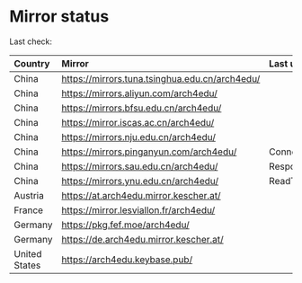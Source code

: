 <script src="./time.js"></script>
# Mirror status
Last check: <script type="text/javascript">localize(1670574333.3890734);</script>

|Country|Mirror|Last update|
|:------|:-----|:----------|
|China|https://mirrors.tuna.tsinghua.edu.cn/arch4edu/|<script type="text/javascript">localize(1670567984);</script>|
|China|https://mirrors.aliyun.com/arch4edu/|<script type="text/javascript">localize(1670481388);</script>|
|China|https://mirrors.bfsu.edu.cn/arch4edu/|<script type="text/javascript">localize(1670524412);</script>|
|China|https://mirror.iscas.ac.cn/arch4edu/|<script type="text/javascript">localize(1670524412);</script>|
|China|https://mirrors.nju.edu.cn/arch4edu/|<script type="text/javascript">localize(1670481388);</script>|
|China|https://mirrors.pinganyun.com/arch4edu/|ConnectTimeout|
|China|https://mirrors.sau.edu.cn/arch4edu/|Response 500|
|China|https://mirrors.ynu.edu.cn/arch4edu/|ReadTimeout|
|Austria|https://at.arch4edu.mirror.kescher.at/|<script type="text/javascript">localize(1670524412);</script>|
|France|https://mirror.lesviallon.fr/arch4edu/|<script type="text/javascript">localize(1670524412);</script>|
|Germany|https://pkg.fef.moe/arch4edu/|<script type="text/javascript">localize(1670524412);</script>|
|Germany|https://de.arch4edu.mirror.kescher.at/|<script type="text/javascript">localize(1670524412);</script>|
|United States|https://arch4edu.keybase.pub/|<script type="text/javascript">localize(1670524412);</script>|

<script src="./tablefilter/tablefilter.js"></script>
<script src="./table.js"></script>